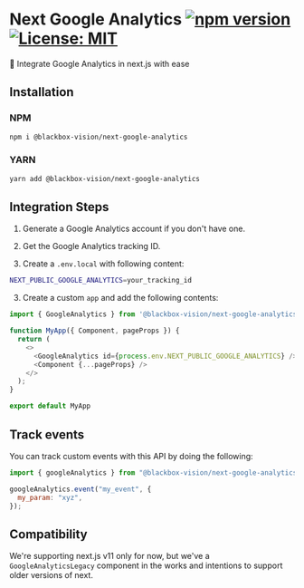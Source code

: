 # Next Google Analytics [![npm version](https://badge.fury.io/js/%40blackbox-vision%2Fnext-google-analytics.svg)](https://badge.fury.io/js/%40blackbox-vision%2Fnext-google-analytics) [![License: MIT](https://img.shields.io/badge/License-MIT-brightgreen.svg)](https://opensource.org/licenses/MIT)

:rocket: Integrate Google Analytics in next.js with ease

## Installation

### NPM

```bash
npm i @blackbox-vision/next-google-analytics
```

### YARN

```bash
yarn add @blackbox-vision/next-google-analytics
```

## Integration Steps

1. Generate a Google Analytics account if you don't have one.

2. Get the Google Analytics tracking ID.

3. Create a `.env.local` with following content:

```bash
NEXT_PUBLIC_GOOGLE_ANALYTICS=your_tracking_id
```

3. Create a custom `app` and add the following contents:

```js
import { GoogleAnalytics } from '@blackbox-vision/next-google-analytics';

function MyApp({ Component, pageProps }) {
  return (
    <>
      <GoogleAnalytics id={process.env.NEXT_PUBLIC_GOOGLE_ANALYTICS} />
      <Component {...pageProps} />
    </>
  );
}

export default MyApp
```

## Track events

You can track custom events with this API by doing the following:

```js
import { googleAnalytics } from "@blackbox-vision/next-google-analytics";

googleAnalytics.event("my_event", {
  my_param: "xyz",
});
```

## Compatibility

We're supporting next.js v11 only for now, but we've a `GoogleAnalyticsLegacy` component in the works and intentions to support older versions of next.
